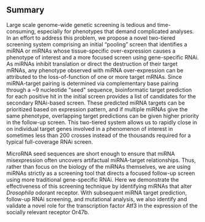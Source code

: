 ## Summary

Large scale genome-wide genetic screening is tedious and time-consuming, especially for phenotypes that demand complicated analyses. In an effort to address this problem, we propose a novel two-tiered screening system comprising an initial “pooling” screen that identifies a miRNA or miRNAs whose tissue-specific over-expression causes a phenotype of interest and a more focused screen using gene-specific RNAi. As miRNAs inhibit translation or direct the destruction of their target mRNAs, any phenotype observed with miRNA over-expression can be attributed to the loss-of-function of one or more target mRNAs. Since miRNA-target pairing is determined via complementary base pairing through a ~9 nucleotide "seed" sequence, bioinformatic target prediction for each positive hit in the initial screen provides a list of candidates for the secondary RNAi-based screen. These predicted miRNA targets can be prioritized based on expression pattern, and if multiple miRNAs give the same phenotype, overlapping target predictions can be given higher priority in the follow-up screen. This two-tiered system allows us to rapidly close in on individual target genes involved in a phenomenon of interest in sometimes less than 200 crosses instead of the thousands required for a typical full-coverage RNAi screen.

MicroRNA seed sequences are short enough to ensure that miRNA misexpression often uncovers artifactual miRNA-target relationships. Thus, rather than focus on the biology of the miRNAs themselves, we are using miRNAs strictly as a screening tool that directs a focused follow-up screen using more traditional gene-specific RNAi. Here we demonstrate the effectiveness of this screening technique by identifying miRNAs that alter *Drosophila* odorant receptor. With subsequent miRNA target prediction, follow-up RNAi screening, and mutational analysis, we also identify and validate a novel role for the transcription factor Atf3 in the expression of the socially relevant receptor Or47b.